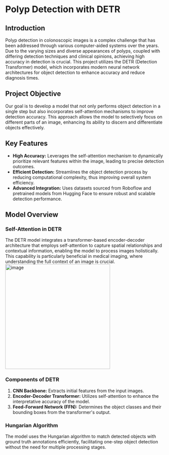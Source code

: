 # Polyp Detection with DETR

## Introduction

Polyp detection in colonoscopic images is a complex challenge that has been addressed through various computer-aided systems over the years. Due to the varying sizes and diverse appearances of polyps, coupled with differing detection techniques and clinical opinions, achieving high accuracy in detection is crucial. This project utilizes the DETR (Detection Transformer) model, which incorporates modern neural network architectures for object detection to enhance accuracy and reduce diagnosis times.

## Project Objective

Our goal is to develop a model that not only performs object detection in a single step but also incorporates self-attention mechanisms to improve detection accuracy. This approach allows the model to selectively focus on different parts of an image, enhancing its ability to discern and differentiate objects effectively.

## Key Features

- **High Accuracy:** Leverages the self-attention mechanism to dynamically prioritize relevant features within the image, leading to precise detection outcomes.
- **Efficient Detection:** Streamlines the object detection process by reducing computational complexity, thus improving overall system efficiency.
- **Advanced Integration:** Uses datasets sourced from Roboflow and pretrained models from Hugging Face to ensure robust and scalable detection performance.

## Model Overview

### Self-Attention in DETR

The DETR model integrates a transformer-based encoder-decoder architecture that employs self-attention to capture spatial relationships and contextual information, enabling the model to process images holistically. This capability is particularly beneficial in medical imaging, where understanding the full context of an image is crucial.
<img width="331" alt="image" src="https://github.com/user-attachments/assets/2e3e2a44-e37c-4315-a470-a2a1633f3d81">


### Components of DETR

1. **CNN Backbone:** Extracts initial features from the input images.
2. **Encoder-Decoder Transformer:** Utilizes self-attention to enhance the interpretative accuracy of the model.
3. **Feed-Forward Network (FFN):** Determines the object classes and their bounding boxes from the transformer's output.

### Hungarian Algorithm

The model uses the Hungarian algorithm to match detected objects with ground truth annotations efficiently, facilitating one-step object detection without the need for multiple processing stages.

